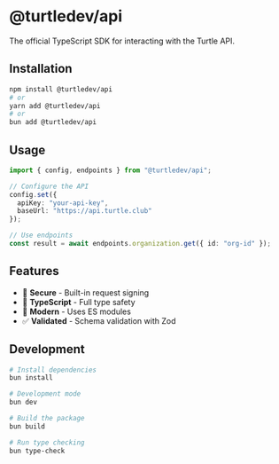 # @turtledev/api

The official TypeScript SDK for interacting with the Turtle API.

## Installation

```bash
npm install @turtledev/api
# or
yarn add @turtledev/api
# or
bun add @turtledev/api
```

## Usage

```typescript
import { config, endpoints } from "@turtledev/api";

// Configure the API
config.set({
  apiKey: "your-api-key",
  baseUrl: "https://api.turtle.club"
});

// Use endpoints
const result = await endpoints.organization.get({ id: "org-id" });
```

## Features

- 🔐 **Secure** - Built-in request signing
- 📝 **TypeScript** - Full type safety
- 🚀 **Modern** - Uses ES modules
- ✅ **Validated** - Schema validation with Zod

## Development

```bash
# Install dependencies
bun install

# Development mode
bun dev

# Build the package
bun build

# Run type checking
bun type-check
``` 